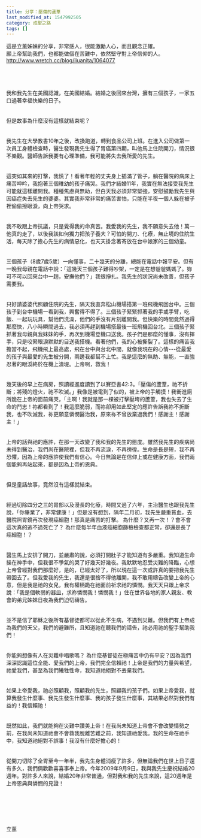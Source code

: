 ```yaml
---
title: 分享：壓傷的蘆葦
last_modified_at: 1547992505
category: 成聖之路
tags: []
---
```


這是立薰姊妹的分享，非常感人，很能激勵人心，而且觀念正確。<br>願上帝幫助我們，也都能做個在苦難中，依然堅守對上帝信仰的人。<br><!--more-->http://www.wretch.cc/blog/liuanita/1064077<br><br><br><br><br>我和我先生在美國認識，在美國結婚。結婚之後回來台灣，擁有三個孩子，一家五口過著幸福快樂的日子。<br><br><br>但是故事為什麼沒有這樣就結束呢？ <br> <br><br>我先生在大學教書10年之後，改換跑道，轉到食品公司上班。在進入公司做第一次員工身體檢查時，醫生發現我先生得了胃癌第四期，叫他馬上住院開刀，情況很不樂觀。醫師告訴我要有心理準備，我可能將失去我所愛的先生。<br><br><br>這突如其來的打擊，我慌了！看著年輕的丈夫身上插滿了管子，躺在醫院的病床上痛苦呻吟，我抱著三個稚幼的孩子痛哭。我們才結婚11年，我實在無法接受我先生可能就這樣離開我。種種焦慮與無助，但白天我必須非常堅強，安慰鼓勵我先生與因癌症失去先生的婆婆。其實我非常非常的痛苦害怕，只能在半夜一個人躲在被子裡偷偷擦眼淚，向上帝哭求。<br> <br><br>我不敢跟上帝抗議，只是覺得我的命真苦。我愛我的先生，我不願意失去他！萬一他真的走了，以後我該如何獨力把孩子養大？可怕的開刀、化療，無止境的住院生活，每天除了擔心先生的病情惡化，也天天掛念著寄放在台中娘家的三個幼童。<br> <br><br>三個孩子（8歲7歲5歲）一向懂事，二十幾天的分離，總能在電話中報平安。但有一晚我母親在電話中說：「這幾天三個孩子難得吵架，一定是在想爸爸媽媽了。妳可不可以回來台中一趟，安撫他們？」我很掙扎。我先生的狀況尚未改善，但孩子需要我。<br><br> <br>只好請婆婆代照顧住院的先生，隔天我直奔松山機場搭第一班飛機飛回台中。三個孩子到台中機場一看到我，興奮得不得了。三個孩子緊緊抓著我的手或手臂，吃飯、一起玩玩具，幫他們洗澡，他們的手沒有片刻離開我。但快樂的時間竟然過得那麼快，八小時瞬間過去，我必須再趕到機場搭最後一班飛機回台北。三個孩子緊抓著我母親與我妹妹的手，再次到機場登機口送我。孩子們是那麼的懂事，沒有揮手，只是咬緊眼淚默默的目送我搭機。看著他們，我的心被撕裂了。這樣的痛苦我擔當不起，飛機飛上最高處，飛在台中與台北中間，就像我現在的心情---從最愛的孩子與最愛的先生被分開，兩邊我都幫不上忙。我是這麼的無助、無能，一直強忍著的眼淚終於在機上潰堤。上帝啊，救我！<br> <br><br>幾天後的早上在病房，照讀經進度讀到了以賽亞書42:3。「壓傷的蘆葦，祂不折斷；將殘的燈火，祂不吹滅。」我像是被電到了似的，被上帝的手觸摸！我衝進廁所跪在上帝的面前痛哭，「主啊！我就是那一棵被打擊壓垮的蘆葦，我也失去了生命的鬥志！祢都看到了！我這麼脆弱，而祢卻用如此堅定的應許告訴我祢不折斷我，也不吹滅我，祢更願意憐憫醫治我，原來祢不曾放棄過我們！感謝主！感謝主！」<br><br> <br>上帝的話與祂的應許，在那一天改變了我和我的先生的態度。雖然我先生的疾病尚未得到醫治，我們尚在醫院裡，但我不再流淚，不再徬徨。生命是長是短，我不再恐懼，因為上帝的應許使我們有信心。今日無論是在信仰上或在健康方面，我們兩個能夠再站起來，都是因為上帝的恩典。<br><br> <br>但是童話故事，竟然沒有這樣就結束。<br><br><br>經過切除四分之三的胃部以及漫長的化療，時間又過了六年，主治醫生也跟我先生說，「你畢業了，非常健康！」但是沒有想到，隔年二月初，我先生嚴重貧血，去醫院照胃鏡再次發現癌細胞！那真是痛苦的打擊。 為什麼？又再一次！？會不會這次真的逃不過死亡了？ 為什麼每半年血液癌細胞篩檢檢查都正常，卻還是長了癌細胞！？<br> <br><br>醫生馬上安排了開刀，並嚴肅的說，必須打開肚子才能知道有多嚴重。我知道生命操在神手中，但我很不爭氣的哭了好幾天好幾夜。我默默地忍受災難的降臨，心想上帝曾經對我們那麼好，是的，已經太好了，所以現在這一次或許真的要把我先生帶回去了。但我愛我的先生，我還是很捨不得他離開，我不敢用禱告改變上帝的心意，但是我是祂的女兒，我有權柄跪在祂面前祈求祂的憐憫。我天天只跟上帝求說：「我是個軟弱的器皿，求祢憐憫我！憐憫我！」住在世界各地的家人親友、教會的弟兄姊妹日夜為我們迫切禱告。<br> <br><br>並不是信了耶穌之後所有基督徒都可以從此不生病，不遇到災難。但我們有上帝成為我們的天父，我們的避難所，且知道祂在聽我們的禱告，祂必用祂的聖手幫助我們！<br> <br><br>你能夠想像有人在災難中唱歌嗎？ 為什麼基督徒在極痛苦中仍有平安？因為我們深深認識這位全能、愛我們的上帝，我們完全信賴祂！上帝是我們的力量與希望，祂愛我們，甚至為我們犧牲性命，我知道祂絕對不丟棄我們。<br> <br><br>如果上帝愛我，祂必照顧我，照顧我的先生，照顧我的孩子們。如果上帝愛我，就算我發生什麼事、我先生發生什麼事、我的孩子發生什麼事，其結果必然對我們有益的！我信賴祂！ <br><br> <br>既然如此，我們就能夠在災難中讚美上帝！在我尚未知道上帝會不會改變情勢之前，在我尚未知道祂會不會救我脫離苦難之前，我知道祂愛我。我的生命在祂手中，我知道祂絕對不誤事！我沒有什麼好擔心的！<br> <br><br>從開刀切除了全胃至今一年半，我先生身體消瘦了許多，但無論我們在世上日子還有多久，我們倆歡歡喜喜事奉上帝。今年2009年9月9日，我與我先生慶祝結婚20週年。對許多人來說，結婚20年非常普通，但對我和我的先生來說，這20週年是上帝恩典與憐憫的見證！<br><br> <br><br><br><br><br>立薰<br><br><br>
